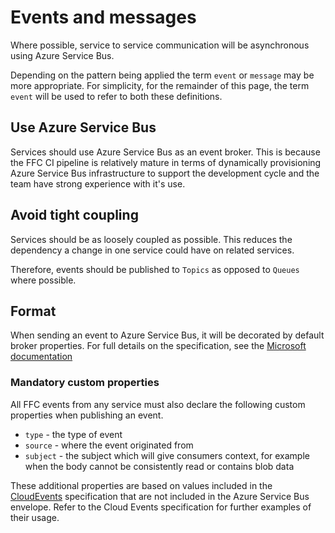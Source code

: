 # Events and messages

Where possible, service to service communication will be asynchronous using Azure Service Bus.  

Depending on the pattern being applied the term `event` or `message` may be more appropriate.  For simplicity, for the remainder of this page, the term `event` will be used to refer to both these definitions.

## Use Azure Service Bus
Services should use Azure Service Bus as an event broker.  This is because the FFC CI pipeline is relatively mature in terms of dynamically provisioning Azure Service Bus infrastructure to support the development cycle and the team have strong experience with it's use.

## Avoid tight coupling

Services should be as loosely coupled as possible.  This reduces the dependency a change in one service could have on related services.

Therefore, events should be published to `Topics` as opposed to `Queues` where possible.

## Format

When sending an event to Azure Service Bus, it will be decorated by default broker properties.  For full details on the specification, see the [Microsoft documentation](https://docs.microsoft.com/en-us/azure/service-bus-messaging/service-bus-messages-payloads)

### Mandatory custom properties

All FFC events from any service must also declare the following custom properties when publishing an event.

- `type` - the type of event
- `source` - where the event originated from
- `subject` - the subject which will give consumers context, for example when the body cannot be consistently read or contains blob data

These additional properties are based on values included in the [CloudEvents](https://cloudevents.io/) specification that are not included in the Azure Service Bus envelope.  Refer to the Cloud Events specification for further examples of their usage.
